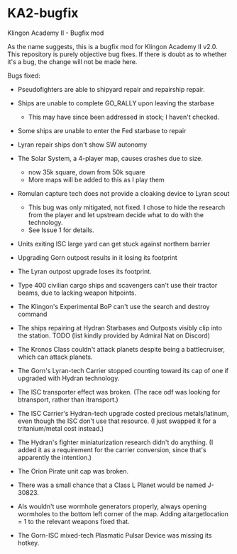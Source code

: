 # KA2-bugfix
Klingon Academy II - Bugfix mod

As the name suggests, this is a bugfix mod for Klingon Academy II v2.0. This
repository is purely objective bug fixes. If there is doubt as to whether it's
a bug, the change will not be made here.

Bugs fixed:

- Pseudofighters are able to shipyard repair and repairship repair.
- Ships are unable to complete GO_RALLY upon leaving the starbase
	- This may have since been addressed in stock; I haven't checked.
- Some ships are unable to enter the Fed starbase to repair
- Lyran repair ships don't show SW autonomy
- The Solar System, a 4-player map, causes crashes due to size.
	- now 35k square, down from 50k square
	- More maps will be added to this as I play them
- Romulan capture tech does not provide a cloaking device to Lyran scout
	- This bug was only mitigated, not fixed. I chose to hide the research
	from the player and let upstream decide what to do with the technology.
	- See Issue 1 for details.
- Units exiting ISC large yard can get stuck against northern barrier
- Upgrading Gorn outpost results in it losing its footprint
- The Lyran outpost upgrade loses its footprint.
- Type 400 civilian cargo ships and scavengers can't use their tractor beams,
due to lacking weapon hitpoints.
- The Klingon's Experimental BoP can't use the search and destroy command
- The ships repairing at Hydran Starbases and Outposts visibly clip into the
station.
TODO (list kindly provided by Admiral Nat on Discord)

- The Kronos Class couldn't attack planets despite being a battlecruiser, which can attack planets.
- The Gorn's Lyran-tech Carrier stopped counting toward its cap of one if upgraded with Hydran technology.
- The ISC transporter effect was broken. (The race odf was looking for btransport, rather than itransport.)
- The ISC Carrier's Hydran-tech upgrade costed precious metals/latinum, even though the ISC don't use that resource. (I just swapped it for a tritanium/metal cost instead.)

- The Hydran's fighter miniaturization research didn't do anything. (I added it as a requirement for the carrier conversion, since that's apparently the intention.)
- The Orion Pirate unit cap was broken.
- There was a small chance that a Class L Planet would be named J-30823.
- AIs wouldn't use wormhole generators properly, always opening wormholes to the bottom left corner of the map. Adding aitargetlocation = 1 to the relevant weapons fixed that.
- The Gorn-ISC mixed-tech Plasmatic Pulsar Device was missing its hotkey.
